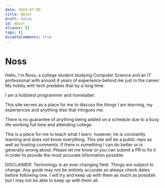 ```yaml
---
date: 2024-07-09
title: About
draft: false
id: About
aliases: []
tags: []
disableComments: true
---
```


# Noss
Hello, I'm Noss, a college student studying Computer Science and an IT professional with around 4 years of experience behind me just in the career. My hobby with tech predates that by a long time.

I am a hobbiest programmer and homelaber.

This site serves as a place for me to discuss the things I am learning, my experiences and anything else that intrigues me.

There is no guarantee of anything being added on a schedule due to a busy life working full time and attending college.

This is a place for me to teach what I learn, however, he is constantly learning and does not know everything. This site will be a public repo as well as hosting comments. If there is something I can do better or is generally wrong about. Please let me know or you can submit a PR to fix it in order to provide the most accurate information possible.

DISCLAIMER: Technology is an ever changing field. Things are subject to change. Any guide may not be entirely accurate so always check dates before following one. I will try and keep up with them as much as possible but I may not be able to keep up with them all.

